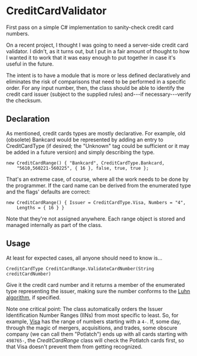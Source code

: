 # CreditCardValidator
First pass on a simple C# implementation to sanity-check credit card numbers.

On a recent project, I thought I was going to need a server-side credit card validator.  I didn't, as it turns out, but I put in a fair amount of thought to how I wanted it to work that it was easy enough to put together in case it's useful in the future.

The intent is to have a module that is more or less defined declaratively and eliminates the risk of comparisons that need to be performed in a specific order.  For any input number, then, the class should be able to identify the credit card issuer (subject to the supplied rules) and---if necessary---verify the checksum.

## Declaration

As mentioned, credit cards types are mostly declarative.  For example, old (obsolete) Bankcard would be represented by adding an entry to CreditCardType (if desired; the "Unknown" tag could be sufficient or it may be added in a future version) and simply describing the type.

    new CreditCardRange() { "Bankcard", CreditCardType.Bankcard,
        "5610,560221-560225", { 16 }, false, true, true };

That's an extreme case, of course, where all the work needs to be done by the programmer.  If the card name can be derived from the enumerated type and the flags' defaults are correct:

    new CreditCardRange() { Issuer = CreditCardType.Visa, Numbers = "4",
        Lengths = { 16 } }

Note that they're not assigned anywhere.  Each range object is stored and managed internally as part of the class.

## Usage

At least for expected cases, all anyone should need to know is...

    CreditCardType CreditCardRange.ValidateCardNumber(String creditCardNumber)

Give it the credit card number and it returns a member of the enumerated type representing the issuer, making sure the number conforms to the [Luhn algorithm](https://en.wikipedia.org/wiki/Luhn_algorithm), if specified.

Note one critical point:  The class automatically orders the Issuer Identification Number Ranges (IINs) from most specific to least.  So, for example, [Visa](https://usa.visa.com/) has the range of numbers starting with a `4-`.  If, some day, through the magic of mergers, acquisitions, and trades, some obscure company (we can call them "Potlatch") ends up with all cards starting with `498765-`, the _CreditCardRange_ class will check the Potlatch cards first, so that Visa doesn't prevent them from getting recognized.


